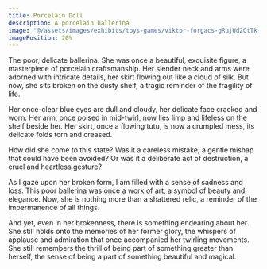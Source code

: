 ```yaml
---
title: Porcelain Doll
description: A porcelain ballerina
image: "@/assets/images/exhibits/toys-games/viktor-forgacs-gRujUd2CtTk-unsplash.jpg"
imagePosition: 20%
---
```


The poor, delicate ballerina. She was once a beautiful, exquisite figure, a masterpiece of porcelain craftsmanship. Her slender neck and arms were adorned with intricate details, her skirt flowing out like a cloud of silk. But now, she sits broken on the dusty shelf, a tragic reminder of the fragility of life.

Her once-clear blue eyes are dull and cloudy, her delicate face cracked and worn. Her arm, once poised in mid-twirl, now lies limp and lifeless on the shelf beside her. Her skirt, once a flowing tutu, is now a crumpled mess, its delicate folds torn and creased.

How did she come to this state? Was it a careless mistake, a gentle mishap that could have been avoided? Or was it a deliberate act of destruction, a cruel and heartless gesture?

As I gaze upon her broken form, I am filled with a sense of sadness and loss. This poor ballerina was once a work of art, a symbol of beauty and elegance. Now, she is nothing more than a shattered relic, a reminder of the impermanence of all things.

And yet, even in her brokenness, there is something endearing about her. She still holds onto the memories of her former glory, the whispers of applause and admiration that once accompanied her twirling movements. She still remembers the thrill of being part of something greater than herself, the sense of being a part of something beautiful and magical.
